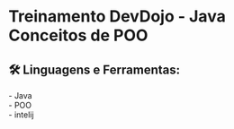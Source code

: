 <h1> Treinamento DevDojo - Java Conceitos de POO </h1>

<h2> 🛠 Linguagens e Ferramentas:</h2>
- Java <br>
- POO <br>
- intelij <br>

